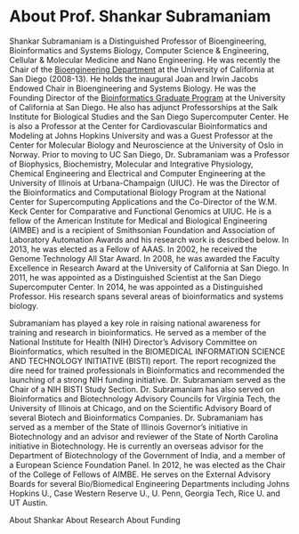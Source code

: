 # About Prof. Shankar Subramaniam

Shankar Subramaniam is a Distinguished Professor of Bioengineering, Bioinformatics and Systems Biology, Computer Science & Engineering, Cellular & Molecular Medicine and Nano Engineering. He was recently the Chair of the [Bioengineering Department](http://be.ucsd.edu/) at the University of California at San Diego (2008-13). He holds the inaugural Joan and Irwin Jacobs Endowed Chair in Bioengineering and Systems Biology. He was the Founding Director of the [Bioinformatics Graduate Program](http://bioinformatics.ucsd.edu/) at the University of California at San Diego. He also has adjunct Professorships at the Salk Institute for Biological Studies and the San Diego Supercomputer Center. He is also a Professor at the Center for Cardiovascular Bioinformatics and Modeling at Johns Hopkins University and was a Guest Professor at the Center for Molecular Biology and Neuroscience at the University of Oslo in Norway. Prior to moving to UC San Diego, Dr. Subramaniam was a Professor of Biophysics, Biochemistry, Molecular and Integrative Physiology, Chemical Engineering and Electrical and Computer Engineering at the University of Illinois at Urbana-Champaign (UIUC). He was the Director of the Bioinformatics and Computational Biology Program at the National Center for Supercomputing Applications and the Co-Director of the W.M. Keck Center for Comparative and Functional Genomics at UIUC. He is a fellow of the American Institute for Medical and Biological Engineering (AIMBE) and is a recipient of Smithsonian Foundation and Association of Laboratory Automation Awards and his research work is described below. In 2013, he was elected as a Fellow of AAAS. In 2002, he received the Genome Technology All Star Award. In 2008, he was awarded the Faculty Excellence in Research Award at the University of California at San Diego. In 2011, he was appointed as a Distinguished Scientist at the San Diego Supercomputer Center. In 2014, he was appointed as a Distinguished Professor. His research spans several areas of bioinformatics and systems biology.

Subramaniam has played a key role in raising national awareness for training and research in bioinformatics. He served as a member of the National Institute for Health (NIH) Director’s Advisory Committee on Bioinformatics, which resulted in the BIOMEDICAL INFORMATION SCIENCE AND TECHNOLOGY INITIATIVE (BISTI) report. The report recognized the dire need for trained professionals in Bioinformatics and recommended the launching of a strong NIH funding initiative. Dr. Subramaniam served as the Chair of a NIH BISTI Study Section. Dr. Subramaniam has also served on Bioinformatics and Biotechnology Advisory Councils for Virginia Tech, the University of Illinois at Chicago, and on the Scientific Advisory Board of several Biotech and Bioinformatics Companies. Dr. Subramaniam has served as a member of the State of Illinois Governor’s initiative in Biotechnology and an advisor and reviewer of the State of North Carolina initiative in Biotechnology. He is currently an overseas advisor for the Department of Biotechnology of the Government of India, and a member of a European Science Foundation Panel. In 2012, he was elected as the Chair of the College of Fellows of AIMBE. He serves on the External Advisory Boards for several Bio/Biomedical Engineering Departments including Johns Hopkins U., Case Western Reserve U., U. Penn, Georgia Tech, Rice U. and UT Austin.

About Shankar
About Research
About Funding
